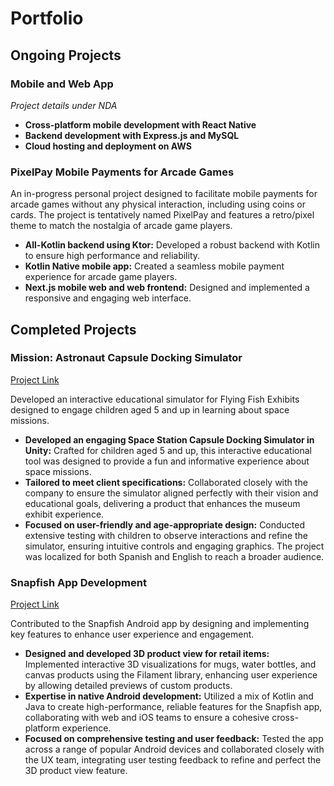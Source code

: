 # Portfolio
## Ongoing Projects

### Mobile and Web App
*Project details under NDA*

* **Cross-platform mobile development with React Native**
* **Backend development with Express.js and MySQL**
* **Cloud hosting and deployment on AWS**

### PixelPay Mobile Payments for Arcade Games
An in-progress personal project designed to facilitate mobile payments for arcade games without any physical interaction, including using coins or cards. The project is tentatively named PixelPay and features a retro/pixel theme to match the nostalgia of arcade game players.

* **All-Kotlin backend using Ktor:** Developed a robust backend with Kotlin to ensure high performance and reliability.
* **Kotlin Native mobile app:** Created a seamless mobile payment experience for arcade game players.
* **Next.js mobile web and web frontend:** Designed and implemented a responsive and engaging web interface.


## Completed Projects

### Mission: Astronaut Capsule Docking Simulator
[Project Link](https://flyingfishexhibits.com/exhibitions/mission-astronaut/)

Developed an interactive educational simulator for Flying Fish Exhibits designed to engage children aged 5 and up in learning about space missions.

* **Developed an engaging Space Station Capsule Docking Simulator in Unity:** Crafted for children aged 5 and up, this interactive educational tool was designed to provide a fun and informative experience about space missions.
* **Tailored to meet client specifications:** Collaborated closely with the company to ensure the simulator aligned perfectly with their vision and educational goals, delivering a product that enhances the museum exhibit experience.
* **Focused on user-friendly and age-appropriate design:** Conducted extensive testing with children to observe interactions and refine the simulator, ensuring intuitive controls and engaging graphics. The project was localized for both Spanish and English to reach a broader audience.

### Snapfish App Development
[Project Link](https://play.google.com/store/apps/details?id=com.snapfish.mobile&hl=en_US)

Contributed to the Snapfish Android app by designing and implementing key features to enhance user experience and engagement.

* **Designed and developed 3D product view for retail items:** Implemented interactive 3D visualizations for mugs, water bottles, and canvas products using the Filament library, enhancing user experience by allowing detailed previews of custom products.
* **Expertise in native Android development:** Utilized a mix of Kotlin and Java to create high-performance, reliable features for the Snapfish app, collaborating with web and iOS teams to ensure a cohesive cross-platform experience.
* **Focused on comprehensive testing and user feedback:** Tested the app across a range of popular Android devices and collaborated closely with the UX team, integrating user testing feedback to refine and perfect the 3D product view feature.
